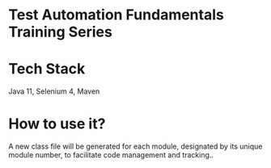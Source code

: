 # Test Automation Fundamentals Training Series 
# Tech Stack
Java 11, Selenium 4, Maven

# How to use it?

A new class file will be generated for each module, designated by its unique module number, to facilitate code management and tracking..
